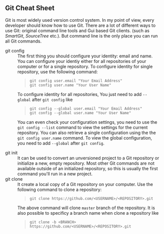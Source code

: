 ## Git Cheat Sheet

Git is most widely used version control system. In my point of view, every developer should know how to use Git. There are a lot of different ways to use Git: original command line tools and Gui based Git clients. (such as *SmartGit*, *SourceTree* etc.). But command line is the only place you can run all Git commands.

<dl>
  <dt>git config</dt>
  <dd>The first thing you should configure your identity: email and name. You can configure your identiy either for all repositories of your computer or for a single repository. To configure identity for single repository, use the following command:
    
  > ```Assembly
  > git config user.email "Your Email Address"
  > git config user.name "Your User Name"
  
  To configure identity for all repositories, You just need to add `--global` after `git config` like
  
  > ```Assembly
  > git config --global user.email "Your Email Address"
  > git config --global user.name "Your User Name"
  
  You can even check your configuration settings, you need to use the `git config --list` command to view the settings for the current repository. You can also retrieve a single configuration using the the `git config user.name` command. To view the global configuration, you need to add `--global` after `git config`.
  </dd>
  <dt>git init</dt>
  <dd>It can be used to convert an unversioned project to a Git repository or initialize a new, empty repository. Most other Git commands are not available outside of an initialized repository, so this is usually the first command you'll run in a new project.
  </dd>
  <dt>git clone</dt>
  <dd>It create a local copy of a Git repository on your computer. Use the following command to clone a repository:

  > ```Assembly
  > git clone https://github.com/<USERNAME>/<REPOSITORY>.git

  The above command will clone `master` branch of the repository. It is also possible to specificy a branch name when clone a repository like
  
  > ```Assembly
  > git clone -b <BRANCH> https://github.com/<USERNAME>/<REPOSITORY>.git
  </dd>
</dl>
